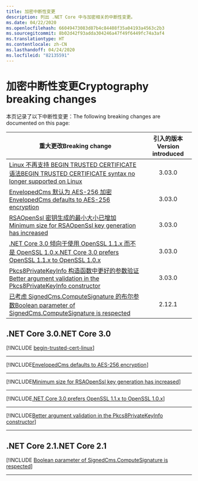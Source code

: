 ```yaml
---
title: 加密中断性变更
description: 列出 .NET Core 中与加密相关的中断性变更。
ms.date: 04/22/2020
ms.openlocfilehash: 66049473083d87b4c84408f35a04193a4563c2b3
ms.sourcegitcommit: 8b02d42f93adda304246a47f49f6449fc74a3af4
ms.translationtype: HT
ms.contentlocale: zh-CN
ms.lasthandoff: 04/24/2020
ms.locfileid: "82135591"
---
```

# <a name="cryptography-breaking-changes"></a><span data-ttu-id="eeeef-103">加密中断性变更</span><span class="sxs-lookup"><span data-stu-id="eeeef-103">Cryptography breaking changes</span></span>

<span data-ttu-id="eeeef-104">本页记录了以下中断性变更：</span><span class="sxs-lookup"><span data-stu-id="eeeef-104">The following breaking changes are documented on this page:</span></span>

| <span data-ttu-id="eeeef-105">重大更改</span><span class="sxs-lookup"><span data-stu-id="eeeef-105">Breaking change</span></span> | <span data-ttu-id="eeeef-106">引入的版本</span><span class="sxs-lookup"><span data-stu-id="eeeef-106">Version introduced</span></span> |
| - | :-: |
| [<span data-ttu-id="eeeef-107">Linux 不再支持 BEGIN TRUSTED CERTIFICATE 语法</span><span class="sxs-lookup"><span data-stu-id="eeeef-107">BEGIN TRUSTED CERTIFICATE syntax no longer supported on Linux</span></span>](#begin-trusted-certificate-syntax-no-longer-supported-for-root-certificates-on-linux) | <span data-ttu-id="eeeef-108">3.0</span><span class="sxs-lookup"><span data-stu-id="eeeef-108">3.0</span></span> |
| [<span data-ttu-id="eeeef-109">EnvelopedCms 默认为 AES-256 加密</span><span class="sxs-lookup"><span data-stu-id="eeeef-109">EnvelopedCms defaults to AES-256 encryption</span></span>](#envelopedcms-defaults-to-aes-256-encryption) | <span data-ttu-id="eeeef-110">3.0</span><span class="sxs-lookup"><span data-stu-id="eeeef-110">3.0</span></span> |
| [<span data-ttu-id="eeeef-111">RSAOpenSsl 密钥生成的最小大小已增加</span><span class="sxs-lookup"><span data-stu-id="eeeef-111">Minimum size for RSAOpenSsl key generation has increased</span></span>](#minimum-size-for-rsaopenssl-key-generation-has-increased) | <span data-ttu-id="eeeef-112">3.0</span><span class="sxs-lookup"><span data-stu-id="eeeef-112">3.0</span></span> |
| [<span data-ttu-id="eeeef-113">.NET Core 3.0 倾向于使用 OpenSSL 1.1.x 而不是 OpenSSL 1.0.x</span><span class="sxs-lookup"><span data-stu-id="eeeef-113">.NET Core 3.0 prefers OpenSSL 1.1.x to OpenSSL 1.0.x</span></span>](#net-core-30-prefers-openssl-11x-to-openssl-10x) | <span data-ttu-id="eeeef-114">3.0</span><span class="sxs-lookup"><span data-stu-id="eeeef-114">3.0</span></span> |
| [<span data-ttu-id="eeeef-115">Pkcs8PrivateKeyInfo 构造函数中更好的参数验证</span><span class="sxs-lookup"><span data-stu-id="eeeef-115">Better argument validation in the Pkcs8PrivateKeyInfo constructor</span></span>](#better-argument-validation-in-the-pkcs8privatekeyinfo-constructor) | <span data-ttu-id="eeeef-116">3.0</span><span class="sxs-lookup"><span data-stu-id="eeeef-116">3.0</span></span> |
| [<span data-ttu-id="eeeef-117">已考虑 SignedCms.ComputeSignature 的布尔参数</span><span class="sxs-lookup"><span data-stu-id="eeeef-117">Boolean parameter of SignedCms.ComputeSignature is respected</span></span>](#boolean-parameter-of-signedcmscomputesignature-is-respected) | <span data-ttu-id="eeeef-118">2.1</span><span class="sxs-lookup"><span data-stu-id="eeeef-118">2.1</span></span> |

## <a name="net-core-30"></a><span data-ttu-id="eeeef-119">.NET Core 3.0</span><span class="sxs-lookup"><span data-stu-id="eeeef-119">.NET Core 3.0</span></span>

[!INCLUDE [begin-trusted-cert-linux](~/includes/core-changes/cryptography/3.0/begin-trusted-cert-linux.md)]

***

[!INCLUDE[EnvelopedCms defaults to AES-256 encryption](~/includes/core-changes/cryptography/3.0/envelopedcms-defaults-to-aes256.md)]

***

[!INCLUDE[Minimum size for RSAOpenSsl key generation has increased](~/includes/core-changes/cryptography/3.0/minimum-rsaopenssl-key-size-change.md)]

***

[!INCLUDE[.NET Core 3.0 prefers OpenSSL 1.1.x to OpenSSL 1.0.x](~/includes/core-changes/cryptography/3.0/net-core-3-0-prefers-openssl-1-1-x.md)]

***

[!INCLUDE[Better argument validation in the Pkcs8PrivateKeyInfo constructor](~/includes/core-changes/cryptography/3.0/better-argument-validation-in-pkcs8privatekeyinfo-ctor.md)]

***

## <a name="net-core-21"></a><span data-ttu-id="eeeef-120">.NET Core 2.1</span><span class="sxs-lookup"><span data-stu-id="eeeef-120">.NET Core 2.1</span></span>

[!INCLUDE [Boolean parameter of SignedCms.ComputeSignature is respected](~/includes/core-changes/cryptography/2.1/compute-signature-silent-parameter.md)]

***

